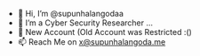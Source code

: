 - 👋 Hi, I’m @supunhalangodaa
- 👀 I’m a Cyber Security Researcher ...
- 👀 New Account (Old Account was Restricted :()
- 📫 Reach Me on x@supunhalangoda.me

<!---
supunhalangodaa/supunhalangodaa is a ✨ special ✨ repository because its `README.md` (this file) appears on your GitHub profile.
You can click the Preview link to take a look at your changes.
--->
